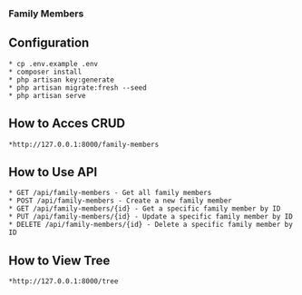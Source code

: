 ### Family Members 

## Configuration

    * cp .env.example .env
    * composer install
    * php artisan key:generate
    * php artisan migrate:fresh --seed
    * php artisan serve

## How to Acces CRUD
    *http://127.0.0.1:8000/family-members

## How to Use API 
    * GET /api/family-members - Get all family members
    * POST /api/family-members - Create a new family member
    * GET /api/family-members/{id} - Get a specific family member by ID
    * PUT /api/family-members/{id} - Update a specific family member by ID
    * DELETE /api/family-members/{id} - Delete a specific family member by ID

## How to View Tree 
    *http://127.0.0.1:8000/tree


